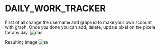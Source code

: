 # DAILY_WORK_TRACKER
First of all change the username and graph id to make your own account with graph.
Once you done you can add, delete, update pixel on the pixela for any day.
![das](https://user-images.githubusercontent.com/56760923/221354176-78ec602c-7341-4c77-b30b-ccb1f3caef08.PNG)

Resulting image
![sa](https://user-images.githubusercontent.com/56760923/221354224-1e67b405-59a7-4fa7-8196-fea0438ff5c3.PNG)
